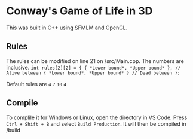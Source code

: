 # Conway's Game of Life in 3D

This was built in C++ using SFMLM and OpenGL.

## Rules

The rules can be modified on line 21 on /src/Main.cpp. The numbers are inclusive.
`int rules[2][2] = {
	{ *Lower bound*, *Upper bound* }, // Alive between
	{ *Lower bound*, *Upper bound* } // Dead between
};`

Default rules are `4` `7` `10` `4`

## Compile

To complile it for Windows or Linux, open the directory in VS Code. Press `Ctrl + Shift + B` and select `Build Production`. It will then be compiled in /build
